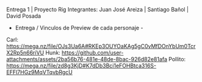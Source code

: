 Entrega 1 | Proyecto Rig
Integrantes: Juan José Areiza | Santiago Bañol | David Posada

- Entrega / Vinculos de Preview de cada personaje -

Carl: https://mega.nz/file/OJs3Ua6A#RKEp3OUYOaKAg5gC0vMfDOnYbUm0TcrX2Rp5n66riVU
Hunk: https://github.com/user-attachments/assets/2ba56b76-481e-48de-8bac-926d82e81afa 
Pollito: https://mega.nz/file/zd8g3KjD#K7dDb3Bci1eFOHBtca316S-EFFl7HGz9MqVTqvbRgcU
